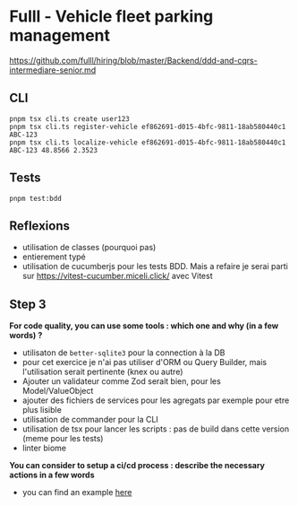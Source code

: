 # Fulll - Vehicle fleet parking management

https://github.com/fulll/hiring/blob/master/Backend/ddd-and-cqrs-intermediare-senior.md

## CLI

```shell
pnpm tsx cli.ts create user123
pnpm tsx cli.ts register-vehicle ef862691-d015-4bfc-9811-18ab580440c1 ABC-123
pnpm tsx cli.ts localize-vehicle ef862691-d015-4bfc-9811-18ab580440c1 ABC-123 48.8566 2.3523
```

## Tests

```shell
pnpm test:bdd
```

## Reflexions

- utilisation de classes (pourquoi pas)
- entierement typé
- utilisation de cucumberjs pour les tests BDD. Mais a refaire je serai parti sur https://vitest-cucumber.miceli.click/ avec Vitest

## Step 3

**For code quality, you can use some tools : which one and why (in a few words) ?**

- utilisaton de `better-sqlite3` pour la connection à la DB
- pour cet exercice je n'ai pas utiliser d'ORM ou Query Builder, mais l'utilisation serait pertinente (knex ou autre)
- Ajouter un validateur comme Zod serait bien, pour les Model/ValueObject
- ajouter des fichiers de services pour les agregats par exemple pour etre plus lisible
- utilisation de commander pour la CLI
- utilisation de tsx pour lancer les scripts : pas de build dans cette version (meme pour les tests)
- linter biome

**You can consider to setup a ci/cd process : describe the necessary actions in a few words**

- you can find an example [here](../.github/workflows/test.yml)

